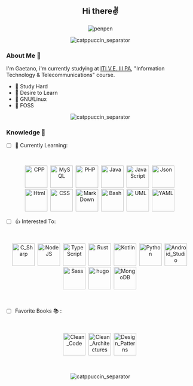 <!--
**kafka12/kafka12** is a ✨ _special_ ✨ repository because its `README.md` (this file) appears on your GitHub profile.
!-->

<h2 align="center">Hi there✌️</h2>

<p align="center">
<img src="https://c.tenor.com/WzuejIFnFtwAAAAC/pen-pen-evangelion.gif" title-"penpen" alt="penpen"/>
</p>

<p align="center">
<img src="https://raw.githubusercontent.com/catppuccin/catppuccin/main/assets/footers/gray0_ctp_on_line.svg?sanitize=truehttps://raw.githubusercontent.com/catppuccin/catppuccin/main/assets/footers/gray0_ctp_on_line.svg?sanitize=true" title="catppuccin_separator" alt="catppuccin_separator"/>
<p>

### About Me 💾
I'm Gaetano, i'm currently studying at [ITI V.E. III PA](https://www.itive3pa.edu.it/), "Information Technology & Telecommunications" course.

- 🌸 Study Hard
- 🍁 Desire to Learn
- 🐧 GNU/Linux
- 🧡 FOSS

<p align="center">
<img src="https://raw.githubusercontent.com/catppuccin/catppuccin/main/assets/footers/gray0_ctp_on_line.svg?sanitize=truehttps://raw.githubusercontent.com/catppuccin/catppuccin/main/assets/footers/gray0_ctp_on_line.svg?sanitize=true" title="catppuccin_separator" alt="catppuccin_separator"/>
</p>

### Knowledge 🧠

- [ ] 🌱 Currently Learning:

<br>
<p align="center">
  <img src="https://imgs.search.brave.com/HGRZdQGQ-oUks0TmXDo_9Nb3TXpR3tR1I-x0xTRk6Ag/rs:fit:918:1032:1/g:ce/aHR0cHM6Ly9yYXcu/Z2l0aHVidXNlcmNv/bnRlbnQuY29tL2lz/b2NwcC9sb2dvcy9t/YXN0ZXIvY3BwX2xv/Z28ucG5n"  title="CPP" alt="CPP" height="60" height="60"/>&nbsp;
<img src="https://imgs.search.brave.com/lczo_-Rnm6rCCDYQzSkpbN1ij0jvDUYYVtL0xWVSstM/rs:fit:1200:1200:1/g:ce/aHR0cHM6Ly9wbmdp/bWcuY29tL3VwbG9h/ZHMvbXlzcWwvbXlz/cWxfUE5HMjMucG5n" title="MySQL" alt="MySQL" height="60" height="60"/>&nbsp;
<img src="https://imgs.search.brave.com/6saaKbY58lWYk7Jn4XBp1z3aEhkIFJC1y23PZ7oIGmw/rs:fit:1200:1200:1/g:ce/aHR0cDovL2xvZnJl/di5uZXQvd3AtY29u/dGVudC9waG90b3Mv/MjAxNy8wNS9waHBf/ZW1ibGVtLnBuZw" title="PHP" alt="PHP" height="60" height="60"/>&nbsp;
  <img src="https://imgs.search.brave.com/nYrlTAuZJPf1V5lYnOSnUY9g-ykt86ITbO8_Uox2KWo/rs:fit:512:512:1/g:ce/aHR0cHM6Ly9jbGFz/c2VzLmVuZ2luZWVy/aW5nLnd1c3RsLmVk/dS9jc2UyMzEvY29y/ZS9pbWFnZXMvMi8y/Ni9KYXZhLnBuZw" title="Java" alt="Java" height="60" height="60"/>&nbsp;
  <img src="https://imgs.search.brave.com/1BcVcmdSrY-PXvLWxr2dnB1X0q4JOPlDumA9Hmxr2RE/rs:fit:600:600:1/g:ce/aHR0cDovL3BsdXNw/bmcuY29tL2ltZy1w/bmcvamF2YXNjcmlw/dC12ZWN0b3ItcG5n/LWphdmFzY3JpcHQt/dmVjdG9yLWxvZ28t/NjAwLnBuZw" title="JavaScript" alt="JavaScript" height="60" height="60"/>&nbsp;
<img src="https://imgs.search.brave.com/1qP014C-OOh5TsasdNl24XAAsGMA1q3UgA2bNtNwIUU/rs:fit:1200:1200:1/g:ce/aHR0cHM6Ly9jZG4u/ZnJlZWJpZXN1cHBs/eS5jb20vbG9nb3Mv/bGFyZ2UvMngvanNv/bi1sb2dvLXBuZy10/cmFuc3BhcmVudC5w/bmc" title="Json" alt="Json" height="60" height="60"/>&nbsp;
  <br>
 <img src="https://imgs.search.brave.com/s34yvtTY-xgNkvbX6Ir5tgmRbcOZkBSTGTDxAFLCLCM/rs:fit:1200:1200:1/g:ce/aHR0cHM6Ly9sb2dv/cy1kb3dubG9hZC5j/b20vd3AtY29udGVu/dC91cGxvYWRzLzIw/MTcvMDcvSFRNTDVf/YmFkZ2UucG5n" title="Html" alt="Html" height="60" height="60"/>&nbsp;
<img src="https://imgs.search.brave.com/Wew3aSGfC4NNqRsh7-MEdi7VjQfBa3WHaWxbkAVnUe4/rs:fit:512:512:1/g:ce/aHR0cHM6Ly9jZG4x/Lmljb25maW5kZXIu/Y29tL2RhdGEvaWNv/bnMvbG9nb3R5cGVz/LzMyL2JhZGdlLWNz/cy0zLTUxMi5wbmc" title="CSS" alt="CSS" height="60" height="60"/>&nbsp;
  <img src="https://cdn1.iconfinder.com/data/icons/logos-and-brands-3/512/205_Markdown_logo_logos-512.png" title="MarkDown" alt="MarkDown" height="60" height="60"/>&nbsp;
<img src="https://imgs.search.brave.com/kjKMdxzA6RrmPSG-9VRisd54fDh538x7zNxH0sUrCh0/rs:fit:438:500:1/g:ce/aHR0cHM6Ly9iYXNo/bG9nby5jb20vaW1n/L3N5bWJvbC9wbmcv/bW9ub2Nocm9tZV9k/YXJrLnBuZw" title="Bash" alt="Bash" height="60" height="60"/>&nbsp;
<img src="https://imgs.search.brave.com/OPp5_OYqsyk8CITdeITrnwkzYaZDy_wLYqkIxqzP2Ec/rs:fit:200:200:1/g:ce/aHR0cHM6Ly9pbWcu/cG9ydGFsZ3N0aS5j/b20uYnIvOUZucHNI/YXhzbnZ6VmNHV0Nk/X1ViX29xLWpFPS8y/MDB4MjAwL2h0dHBz/Oi8vd3d3LnBvcnRh/bGdzdGkuY29tLmJy/L21lZGlhL3VwbG9h/ZHMvY29tbXVuaXR5/LzIwMTYvMDcvMjYv/dW1sLnBuZw" title="UML" alt="UML" height="60" height="60"/>&nbsp;
<img src="https://upload.wikimedia.org/wikipedia/commons/thumb/5/5a/Official_YAML_Logo.svg/294px-Official_YAML_Logo.svg.png" title="YAML" alt="YAML" height="60" height="60"/>&nbsp;
<br>
 
</p>

- [ ] 👍 Interested To:
 
<br>
<p align="center">
<img src="https://imgs.search.brave.com/V8fy9Y1K8jR5xuO_gWKFTXdUsHNfZ1tgEMXM8XiuOqU/rs:fit:600:600:1/g:ce/aHR0cHM6Ly9pY29u/YXBlLmNvbS93cC1j/b250ZW50L3BuZ19s/b2dvX3ZlY3Rvci9j/LnBuZw" title="C_Sharp" alt="C_Sharp" height="60" height="60"/>&nbsp;
<img src="https://imgs.search.brave.com/HxOPKTGlR8q57NcWD-BW8n98Q7cbpTXmC3z3n6AHNIY/rs:fit:1130:1200:1/g:ce/aHR0cHM6Ly9hc3Nl/dHMtZ2xvYmFsLndl/YnNpdGUtZmlsZXMu/Y29tLzVkOWJjNWQ1/NjJmZmMyODY5YjQ3/MDk0MS81ZTIwY2Iz/YzBiNjY3YmE4Yzhl/MDc1NzFfaWNvbi1u/b2RlLS10ZWNoLnBu/Zw" title="NodeJS" alt="NodeJS" height="60" height="60"/>&nbsp;
<img src="https://imgs.search.brave.com/uMda81uy25vBspXoZNn11hLeNqAoOo6fBW71HPrsA3k/rs:fit:512:512:1/g:ce/aHR0cHM6Ly9jZG4u/aWNvbnNjb3V0LmNv/bS9pY29uL2ZyZWUv/cG5nLTUxMi90eXBl/c2NyaXB0LTExNzQ5/NjUucG5n" title="TypeScript" alt="TypeScript" height="60" height="60"/>&nbsp;
<img src="https://imgs.search.brave.com/O1appA5gk5i1C6SMbW2-fiEq3Msfu9VTAhk0DLXmYE0/rs:fit:1200:800:1/g:ce/aHR0cDovL3J1c3Rh/Y2Vhbi5uZXQvYXNz/ZXRzL3J1c3RhY2Vh/bi1mbGF0LWhhcHB5/LnBuZw" title="Rust" alt="Rust" height="60" height="60"/>&nbsp;
<img src="https://imgs.search.brave.com/sYaCwfh-r2CbJQwOz0vg-oaCwBa7HuCHYbKec0RN-Bk/rs:fit:1200:1200:1/g:ce/aHR0cHM6Ly9jZG4u/ZnJlZWJpZXN1cHBs/eS5jb20vbG9nb3Mv/bGFyZ2UvMngva290/bGluLTEtbG9nby1w/bmctdHJhbnNwYXJl/bnQucG5n" title="Kotlin" alt="Kotlin" height="60" height="60"/>&nbsp;
<img src="https://imgs.search.brave.com/vB3rIUOwUdSCy9FquSiK2jlHfO7i8b1KcIbEvkFdqWs/rs:fit:1200:1200:1/g:ce/aHR0cHM6Ly9sb2dv/cy1kb3dubG9hZC5j/b20vd3AtY29udGVu/dC91cGxvYWRzLzIw/MTYvMTAvUHl0aG9u/X2xvZ29faWNvbi5w/bmc" title="Python" alt="Python" height="60" height="60"/>&nbsp;
<img src="https://upload.wikimedia.org/wikipedia/commons/thumb/9/95/Android_Studio_Icon_3.6.svg/1900px-Android_Studio_Icon_3.6.svg.png" title="Android_Studio" alt="Android_Studio" height="60" height="60"/>&nbsp;
<img src="https://imgs.search.brave.com/fKbOF5qEgbY1kekgTTVZYM6i-qyitYNJS71ZUU8gCF8/rs:fit:320:320:1/g:ce/aHR0cHM6Ly9zYXNz/LWxhbmcuY29tL2Fz/c2V0cy9pbWcvc3R5/bGVndWlkZS9zZWFs/LWNvbG9yLWFlZjAz/NTRjLnBuZw" title="Sass" alt="Sass" height="60" height="60"/>&nbsp;
<img src="https://gohugo.io/apple-touch-icon.png" title="hugo" alt="hugo" height="60" height="60"/>&nbsp;
<img src="https://www.albaconsulting.it/sites/default/files/2017-03/mongodb.png" title="MongoDB" alt="MongoDB" height="60" height="60"/>&nbsp;
</p>
<br>

- [ ] Favorite Books 📚 :
<br>
<p align="center">
<img src="https://www.ibs.it/images/9788850334384_0_536_0_75.jpg" title="Clean_Code" alt="Clean_Code" height="60" height="60"/>&nbsp;
<img src="https://images-na.ssl-images-amazon.com/images/I/71M-uuOj98L.jpg" title="CLean_Architectures" alt="Clean_Architectures" height="60" height="60"/>&nbsp;
<img src="https://imgs.search.brave.com/IRP1ZMIwaPBpd27IV-LmWMizhkow-ldI2AUhzYJ0bNM/rs:fit:520:648:1/g:ce/aHR0cHM6Ly9zcHJp/bmdmcmFtZXdvcmsu/Z3VydS93cC1jb250/ZW50L3VwbG9hZHMv/MjAxNS8wNC85Nzgw/MjAxNjMzNjEwLmpw/Zw" title="Design_Patterns" alt="Design_Patterns" height="60" height="60"/>&nbsp;
</p>
<br>
<p align="center">
<img src="https://raw.githubusercontent.com/catppuccin/catppuccin/main/assets/footers/gray0_ctp_on_line.svg?sanitize=truehttps://raw.githubusercontent.com/catppuccin/catppuccin/main/assets/footers/gray0_ctp_on_line.svg?sanitize=true" title="catppuccin_separator" alt="catppuccin_separator"/>
</p>

<p align="center"
[![Kafka's GitHub stats](https://github-readme-stats.vercel.app/api?username=kafka12&show_icons=true&bg_color=24273a&text_color=cad3f5&icon_color=c6a0f6&title_color=8bd5ca)](https://github.com/anuraghazra/github-readme-stats)
</p>
